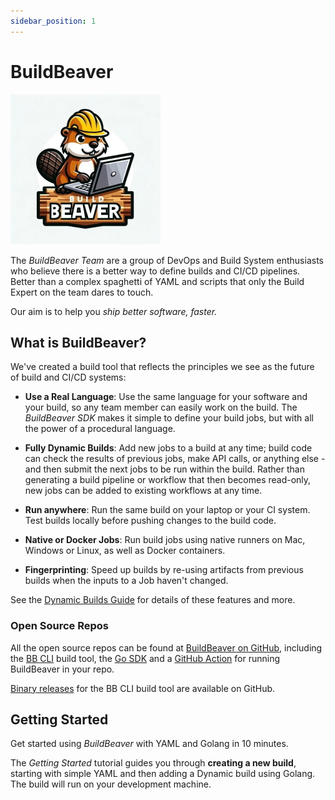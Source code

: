 ```yaml
---
sidebar_position: 1
---
```

# BuildBeaver

![The Build Beaver](/img/barry-beaver.jpg)

The *BuildBeaver Team* are a group of DevOps and Build System enthusiasts who believe there is a better way to
define builds and CI/CD pipelines. Better than a complex spaghetti of YAML and scripts that only the Build Expert
on the team dares to touch.

Our aim is to help you *ship better software, faster.*


## What is BuildBeaver?

We've created a build tool that reflects the principles we see as the future of build and CI/CD systems:

- **Use a Real Language**: Use the same language for your software and your build, so any team member can easily
work on the build. The *BuildBeaver SDK* makes it simple to define your build jobs, but with all the power of a
procedural language.

- **Fully Dynamic Builds**: Add new jobs to a build at any time; build code can check the results of previous jobs,
make API calls, or anything else - and then submit the next jobs to be run within the build. Rather than generating
a build pipeline or workflow that then becomes read-only, new jobs can be added to existing workflows at any time.

- **Run anywhere**: Run the same build on your laptop or your CI system. Test builds locally before pushing changes
to the build code.

- **Native or Docker Jobs**: Run build jobs using native runners on Mac, Windows or Linux, as well as
Docker containers.

- **Fingerprinting**: Speed up builds by re-using artifacts from previous builds when the inputs to a Job haven't
changed.

See the [Dynamic Builds Guide](category/guide-to-dynamic-builds) for details of these features and more.

### Open Source Repos

All the open source repos can be found
at [BuildBeaver on GitHub](https://github.com/buildbeaver), including
the [BB CLI](https://github.com/buildbeaver/bb-cli) build tool,
the [Go SDK](https://github.com/buildbeaver/go-sdk) 
and a [GitHub Action](https://github.com/buildbeaver/setup-bb) for running BuildBeaver in your repo.

[Binary releases](https://github.com/buildbeaver/bb-cli/releases) for the BB CLI build tool are available on GitHub.


## Getting Started

Get started using *BuildBeaver* with YAML and Golang in 10 minutes.

The *Getting Started* tutorial guides you through **creating a new build**, starting with simple YAML and then
adding a Dynamic build using Golang. The build will run on your development machine.
